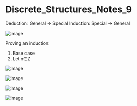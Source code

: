 # Discrete_Structures_Notes_9
Deduction: General -> Special
Induction: Special -> General

![image](https://user-images.githubusercontent.com/89417727/154706401-9acaee8a-0ab5-4511-ab28-5cc0770287ea.png)

Proving an induction:
1. Base case
2. Let n∈Z


![image](https://user-images.githubusercontent.com/89417727/160408697-3b231846-a371-4f1d-b731-c23598833c9b.png)

![image](https://user-images.githubusercontent.com/89417727/160410074-6067be9c-e86a-4b00-8b5b-76bc90c77fc9.png)

![image](https://user-images.githubusercontent.com/89417727/160412134-8f584671-3af8-426b-8ca3-08cef5618f6d.png)

![image](https://user-images.githubusercontent.com/89417727/160416638-e25ee17b-cf0d-4c9f-8b8c-6862098e8457.png)


